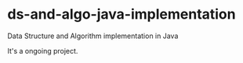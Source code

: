 # ds-and-algo-java-implementation
Data Structure and Algorithm implementation in Java

It's a ongoing project.